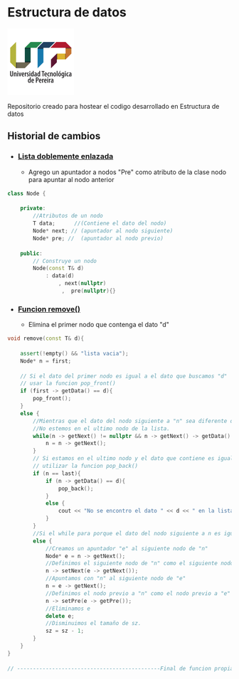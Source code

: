 <link rel="stylesheet" href="css/retro.css">


# Estructura de datos

<img src="img/utp.png" alt="Logo UTP" width="150" height="150"> 

Repositorio creado para hostear el codigo desarrollado en Estructura de
datos 

## Historial de cambios

- ### [Lista doblemente enlazada](https://github.com/SanssSep/Data/commit/d5011dcea11a356b56c6cff5c48e03eb9b4217cd)
	- Agrego un apuntador a nodos "Pre" como atributo de la clase nodo para apuntar al nodo anterior     						

``` c++ 
class Node {

	private:
		//Atributos de un nodo
		T data;      //(Contiene el dato del nodo)
		Node* next; // (apuntador al nodo siguiente)
		Node* pre; //  (apuntador al nodo previo)

	public:
		// Construye un nodo
		Node(const T& d) 
			: data(d)
				, next(nullptr)
				 ,	pre(nullptr){}


```
- ### [Funcion remove()](https://github.com/SanssSep/Data/commit/fce6b16f298c671df82267dfd4cb08bd2a39bcff)
	- Elimina el primer nodo que contenga el dato "d"

```c++
void remove(const T& d){

	assert(!empty() && "lista vacia");
	Node* n = first;

	// Si el dato del primer nodo es igual a el dato que buscamos "d" 
	// usar la funcion pop_front()
	if (first -> getData() == d){
		pop_front();
	}
	else {
		//Mientras que el dato del nodo siguiente a "n" sea diferente del dato que buscamos "d" y
		//No estemos en el ultimo nodo de la lista.
		while(n -> getNext() != nullptr && n -> getNext() -> getData() != d) {
			n = n -> getNext();
		}
		// Si estamos en el ultimo nodo y el dato que contiene es igual al dato "d" que buscamos
		// utilizar la funcion pop_back()
		if (n == last){
			if (n -> getData() == d){					
				pop_back();
			}
			else {
				cout << "No se encontro el dato " << d << " en la lista :C";
			}
		}
		//Si el while para porque el dato del nodo siguiente a n es igual que el dato "d" que buscamos
		else {
			//Creamos un apuntador "e" al siguiente nodo de "n"
			Node* e = n -> getNext();
			//Definimos el siguiente nodo de "n" como el siguiente nodo de "e"
			n -> setNext(e -> getNext());
			//Apuntamos con "n" al siguiente nodo de "e"
			n = e -> getNext();
			//Definimos el nodo previo a "n" como el nodo previo a "e"
			n -> setPre(e -> getPre());
			//Eliminamos e
			delete e;
			//Disminuimos el tamaño de sz.
			sz = sz - 1;
		}
	}
}

// ---------------------------------------------Final de funcion propia

```
